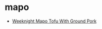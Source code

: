 # mapo

 * [Weeknight Mapo Tofu With Ground Pork](../index/w/weeknight-mapo-tofu-with-ground-pork.json)
